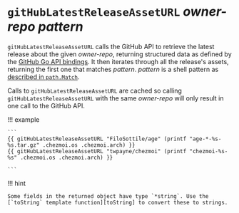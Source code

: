 # `gitHubLatestReleaseAssetURL` *owner-repo* *pattern*

`gitHubLatestReleaseAssetURL` calls the GitHub API to retrieve the latest
release about the given *owner-repo*, returning structured data as defined by
the [GitHub Go API bindings][bindings]. It then iterates through all the
release's assets, returning the first one that matches *pattern*. *pattern* is
a shell pattern as [described in `path.Match`][match].

Calls to `gitHubLatestReleaseAssetURL` are cached so calling
`gitHubLatestReleaseAssetURL` with the same *owner-repo* will only result in one
call to the GitHub API.

!!! example

    ```
    {{ gitHubLatestReleaseAssetURL "FiloSottile/age" (printf "age-*-%s-%s.tar.gz" .chezmoi.os .chezmoi.arch) }}
    {{ gitHubLatestReleaseAssetURL "twpayne/chezmoi" (printf "chezmoi-%s-%s" .chezmoi.os .chezmoi.arch) }}

    ```
!!! hint

    Some fields in the returned object have type `*string`. Use the
    [`toString` template function][toString] to convert these to strings.

[bindings]: https://pkg.go.dev/github.com/google/go-github/v61/github#RepositoryRelease
[match]: https://pkg.go.dev/path#Match
[toString]: ../functions/toString.md
